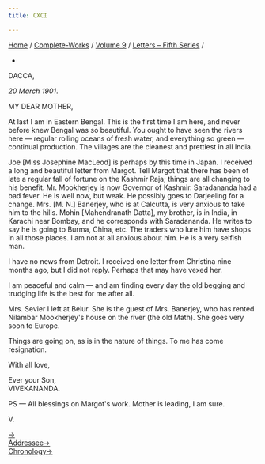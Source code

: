```yaml
---
title: CXCI

---
```



[Home](../../../index.htm) / [Complete-Works](../../complete_works.htm)
/ [Volume 9](../volume_9_contents.htm) / [Letters – Fifth
Series](letters_fifth_series_contents.htm) /

*

DACCA,

*20 March 1901*.

MY DEAR MOTHER,

At last I am in Eastern Bengal. This is the first time I am here, and
never before knew Bengal was so beautiful. You ought to have seen the
rivers here — regular rolling oceans of fresh water, and everything so
green — continual production. The villages are the cleanest and
prettiest in all India.

Joe \[Miss Josephine MacLeod\] is perhaps by this time in Japan. I
received a long and beautiful letter from Margot. Tell Margot that there
has been of late a regular fall of fortune on the Kashmir Raja; things
are all changing to his benefit. Mr. Mookherjey is now Governor of
Kashmir. Saradananda had a bad fever. He is well now, but weak. He
possibly goes to Darjeeling for a change. Mrs. \[M. N.\] Banerjey, who
is at Calcutta, is very anxious to take him to the hills. Mohin
\[Mahendranath Datta\], my brother, is in India, in Karachi near Bombay,
and he corresponds with Saradananda. He writes to say he is going to
Burma, China, etc. The traders who lure him have shops in all those
places. I am not at all anxious about him. He is a very selfish man.

I have no news from Detroit. I received one letter from Christina nine
months ago, but I did not reply. Perhaps that may have vexed her.

I am peaceful and calm — and am finding every day the old begging and
trudging life is the best for me after all.

Mrs. Sevier I left at Belur. She is the guest of Mrs. Banerjey, who has
rented Nilambar Mookherjey's house on the river (the old Math). She goes
very soon to Europe.

Things are going on, as is in the nature of things. To me has come
resignation.

With all love,

Ever your Son,  
VIVEKANANDA.

PS — All blessings on Margot's work. Mother is leading, I am sure.

V.

[→](192_sir.htm)  
[Addressee→](../../volume_5/epistles_first_series/101_mother.htm)  
[Chronology→](../../volume_5/epistles_first_series/101_mother.htm)


